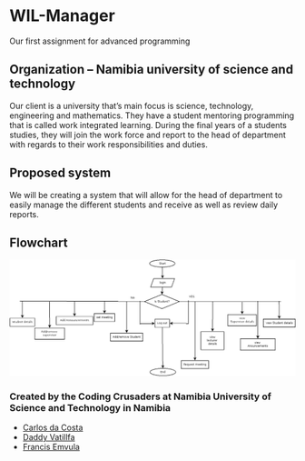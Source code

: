 # WIL-Manager
Our first assignment for advanced programming


## Organization – Namibia university of science and technology
Our client is a university that’s main focus is science, technology, engineering and mathematics. 
They have a student mentoring programming that is called work integrated learning. During the final years of a students studies, they will join the work force and report to the head of department with regards to their work responsibilities and duties. 

## Proposed system
We will be creating a system that will allow for the head of department to easily manage the different students and receive as well as review daily reports.

## Flowchart
![FLOWCHART](flowchart.png)

### Created by the Coding Crusaders at Namibia University of Science  and Technology in Namibia
- [Carlos da Costa](https://github.com/Calolocosta)
- [Daddy Vatillfa]()
- [Francis Emvula](https://github.com/Wombola)
